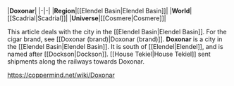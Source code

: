 |**Doxonar**|
|-|-|
|**Region**|[[Elendel Basin\|Elendel Basin]]|
|**World**|[[Scadrial\|Scadrial]]|
|**Universe**|[[Cosmere\|Cosmere]]|

This article deals with the city in the [[Elendel Basin\|Elendel Basin]]. For the cigar brand, see [[Doxonar (brand)\|Doxonar (brand)]].
**Doxonar** is a city in the [[Elendel Basin\|Elendel Basin]]. It is south of [[Elendel\|Elendel]], and is named after [[Dockson\|Dockson]].
[[House Tekiel\|House Tekiel]] sent shipments along the railways towards Doxonar.



https://coppermind.net/wiki/Doxonar